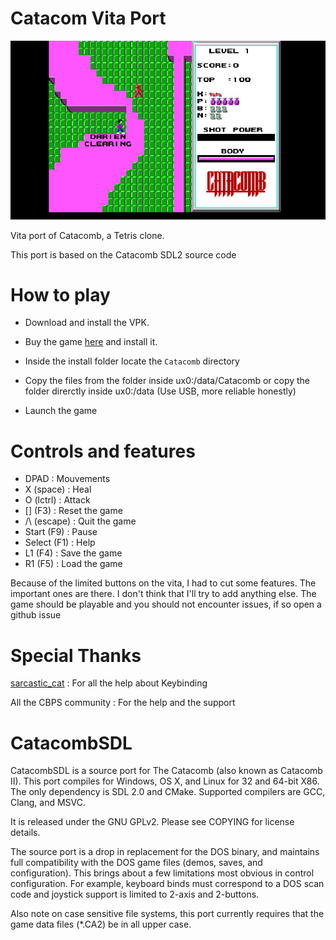 # Catacom Vita Port

![Catacomb Screenshot](https://raw.githubusercontent.com/l0wigh/CatacombVita/master/catacomb.jpg)

Vita port of Catacomb, a Tetris clone. 

This port is based on the Catacomb SDL2 source code

# How to play

- Download and install the VPK.

- Buy the game [here](https://gog.com/game/catacombs_pack) and install it.

- Inside the install folder locate the ```Catacomb``` directory

- Copy the files from the folder inside ux0:/data/Catacomb or copy the folder direrctly inside ux0:/data (Use USB, more reliable honestly)

- Launch the game

# Controls and features

- DPAD : Mouvements
- X (space) : Heal
- O (lctrl) : Attack
- [] (F3) : Reset the game
- /\ (escape) : Quit the game
- Start (F9) : Pause
- Select (F1) : Help
- L1 (F4) : Save the game
- R1 (F5) : Load the game

Because of the limited buttons on the vita, I had to cut some features. The important ones are there. I don't think that I'll try to add anything else. The game should be playable and you should not encounter issues, if so open a github issue

# Special Thanks

[sarcastic_cat](https://github.com/isage) : For all the help about Keybinding

All the CBPS community : For the help and the support





CatacombSDL
===========

CatacombSDL is a source port for The Catacomb (also known as Catacomb II). This
port compiles for Windows, OS X, and Linux for 32 and 64-bit X86. The only
dependency is SDL 2.0 and CMake. Supported compilers are GCC, Clang, and MSVC.

It is released under the GNU GPLv2. Please see COPYING for license details.

The source port is a drop in replacement for the DOS binary, and maintains full
compatibility with the DOS game files (demos, saves, and configuration). This
brings about a few limitations most obvious in control configuration. For
example, keyboard binds must correspond to a DOS scan code and joystick support
is limited to 2-axis and 2-buttons.

Also note on case sensitive file systems, this port currently requires that the
game data files (*.CA2) be in all upper case.
